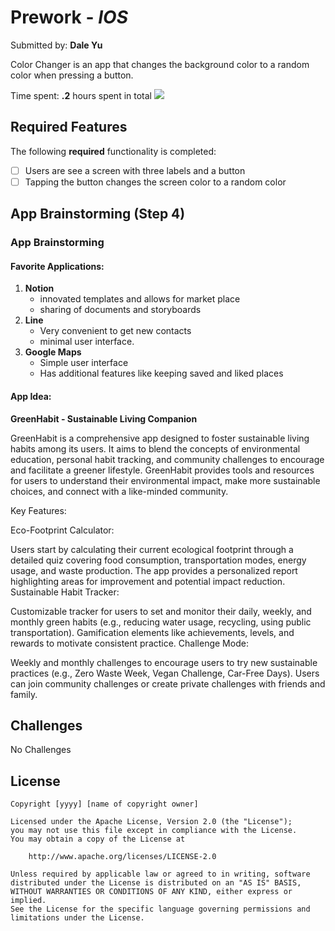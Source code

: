 # Prework - *IOS*

Submitted by: **Dale Yu**

Color Changer is an app that changes the background color to a random color when pressing a button.

Time spent: **.2** hours spent in total
<img src="ios-prework.gif">
## Required Features

The following **required** functionality is completed:

- [ ] Users are see a screen with three labels and a button
- [ ] Tapping the button changes the screen color to a random color

## App Brainstorming (Step 4)
### App Brainstorming

#### Favorite Applications:

1. **Notion**
   - innovated templates and allows for market place
   - sharing of documents and storyboards
2. **Line**
   - Very convenient to get new contacts
   - minimal user interface. 
3. **Google Maps**
   - Simple user interface
   - Has additional features like keeping saved and liked places

#### App Idea: 

**GreenHabit - Sustainable Living Companion**

GreenHabit is a comprehensive app designed to foster sustainable living habits among its users. It aims to blend the concepts of environmental education, personal habit tracking, and community challenges to encourage and facilitate a greener lifestyle. GreenHabit provides tools and resources for users to understand their environmental impact, make more sustainable choices, and connect with a like-minded community.

Key Features:

Eco-Footprint Calculator:

Users start by calculating their current ecological footprint through a detailed quiz covering food consumption, transportation modes, energy usage, and waste production.
The app provides a personalized report highlighting areas for improvement and potential impact reduction.
Sustainable Habit Tracker:

Customizable tracker for users to set and monitor their daily, weekly, and monthly green habits (e.g., reducing water usage, recycling, using public transportation).
Gamification elements like achievements, levels, and rewards to motivate consistent practice.
Challenge Mode:

Weekly and monthly challenges to encourage users to try new sustainable practices (e.g., Zero Waste Week, Vegan Challenge, Car-Free Days).
Users can join community challenges or create private challenges with friends and family.

## Challenges
No Challenges

## License

    Copyright [yyyy] [name of copyright owner]

    Licensed under the Apache License, Version 2.0 (the "License");
    you may not use this file except in compliance with the License.
    You may obtain a copy of the License at

        http://www.apache.org/licenses/LICENSE-2.0

    Unless required by applicable law or agreed to in writing, software
    distributed under the License is distributed on an "AS IS" BASIS,
    WITHOUT WARRANTIES OR CONDITIONS OF ANY KIND, either express or implied.
    See the License for the specific language governing permissions and
    limitations under the License.
